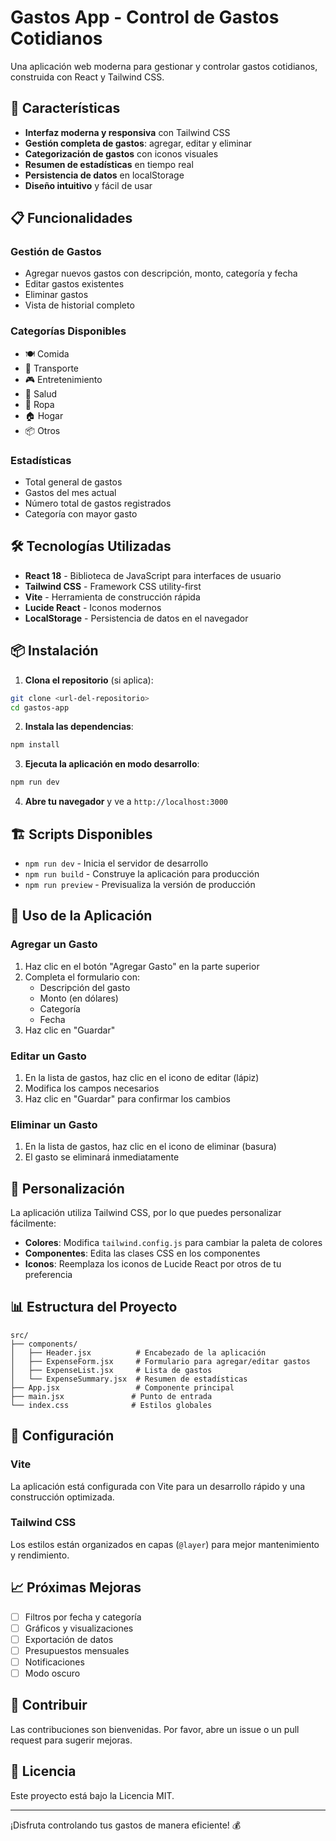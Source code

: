 # Gastos App - Control de Gastos Cotidianos

Una aplicación web moderna para gestionar y controlar gastos cotidianos, construida con React y Tailwind CSS.

## 🚀 Características

- **Interfaz moderna y responsiva** con Tailwind CSS
- **Gestión completa de gastos**: agregar, editar y eliminar
- **Categorización de gastos** con iconos visuales
- **Resumen de estadísticas** en tiempo real
- **Persistencia de datos** en localStorage
- **Diseño intuitivo** y fácil de usar

## 📋 Funcionalidades

### Gestión de Gastos
- Agregar nuevos gastos con descripción, monto, categoría y fecha
- Editar gastos existentes
- Eliminar gastos
- Vista de historial completo

### Categorías Disponibles
- 🍽️ Comida
- 🚗 Transporte
- 🎮 Entretenimiento
- 💊 Salud
- 👕 Ropa
- 🏠 Hogar
- 📦 Otros

### Estadísticas
- Total general de gastos
- Gastos del mes actual
- Número total de gastos registrados
- Categoría con mayor gasto

## 🛠️ Tecnologías Utilizadas

- **React 18** - Biblioteca de JavaScript para interfaces de usuario
- **Tailwind CSS** - Framework CSS utility-first
- **Vite** - Herramienta de construcción rápida
- **Lucide React** - Iconos modernos
- **LocalStorage** - Persistencia de datos en el navegador

## 📦 Instalación

1. **Clona el repositorio** (si aplica):
```bash
git clone <url-del-repositorio>
cd gastos-app
```

2. **Instala las dependencias**:
```bash
npm install
```

3. **Ejecuta la aplicación en modo desarrollo**:
```bash
npm run dev
```

4. **Abre tu navegador** y ve a `http://localhost:3000`

## 🏗️ Scripts Disponibles

- `npm run dev` - Inicia el servidor de desarrollo
- `npm run build` - Construye la aplicación para producción
- `npm run preview` - Previsualiza la versión de producción

## 📱 Uso de la Aplicación

### Agregar un Gasto
1. Haz clic en el botón "Agregar Gasto" en la parte superior
2. Completa el formulario con:
   - Descripción del gasto
   - Monto (en dólares)
   - Categoría
   - Fecha
3. Haz clic en "Guardar"

### Editar un Gasto
1. En la lista de gastos, haz clic en el icono de editar (lápiz)
2. Modifica los campos necesarios
3. Haz clic en "Guardar" para confirmar los cambios

### Eliminar un Gasto
1. En la lista de gastos, haz clic en el icono de eliminar (basura)
2. El gasto se eliminará inmediatamente

## 🎨 Personalización

La aplicación utiliza Tailwind CSS, por lo que puedes personalizar fácilmente:

- **Colores**: Modifica `tailwind.config.js` para cambiar la paleta de colores
- **Componentes**: Edita las clases CSS en los componentes
- **Iconos**: Reemplaza los iconos de Lucide React por otros de tu preferencia

## 📊 Estructura del Proyecto

```
src/
├── components/
│   ├── Header.jsx          # Encabezado de la aplicación
│   ├── ExpenseForm.jsx     # Formulario para agregar/editar gastos
│   ├── ExpenseList.jsx     # Lista de gastos
│   └── ExpenseSummary.jsx  # Resumen de estadísticas
├── App.jsx                 # Componente principal
├── main.jsx               # Punto de entrada
└── index.css              # Estilos globales
```

## 🔧 Configuración

### Vite
La aplicación está configurada con Vite para un desarrollo rápido y una construcción optimizada.

### Tailwind CSS
Los estilos están organizados en capas (`@layer`) para mejor mantenimiento y rendimiento.

## 📈 Próximas Mejoras

- [ ] Filtros por fecha y categoría
- [ ] Gráficos y visualizaciones
- [ ] Exportación de datos
- [ ] Presupuestos mensuales
- [ ] Notificaciones
- [ ] Modo oscuro

## 🤝 Contribuir

Las contribuciones son bienvenidas. Por favor, abre un issue o un pull request para sugerir mejoras.

## 📄 Licencia

Este proyecto está bajo la Licencia MIT.

---

¡Disfruta controlando tus gastos de manera eficiente! 💰 